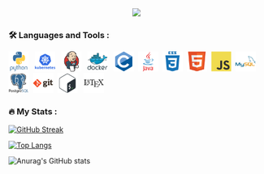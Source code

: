 <div id="header" align="center">
  <img src="https://media.giphy.com/media/wHB67Zkr63UP7RWJsj/giphy.gif" width="100"/>
</div>


### :hammer_and_wrench: Languages and Tools :
<div>
   <img src="https://github.com/devicons/devicon/blob/master/icons/python/python-original-wordmark.svg" alt="python" title="python" width="40" height="40" /> &nbsp;
  <img src="https://github.com/devicons/devicon/blob/master/icons/kubernetes/kubernetes-plain-wordmark.svg" alt="k8s" title="k8s" width="40" height="40" /> &nbsp;
  <img src="https://github.com/devicons/devicon/blob/master/icons/jenkins/jenkins-original.svg" alt="jenkins" title="jenkins" width="40" height="40" /> &nbsp;
  <img src="https://github.com/devicons/devicon/blob/master/icons/docker/docker-original-wordmark.svg"  alt="docker" title="docker" width="40" height="40" /> &nbsp;
  <img src="https://github.com/devicons/devicon/blob/master/icons/c/c-original.svg" title="c" alt="c" width="40" height="40"/>&nbsp;
  <img src="https://github.com/devicons/devicon/blob/master/icons/java/java-original-wordmark.svg" title="Java" alt="Java" width="40" height="40"/>&nbsp;
  <img src="https://github.com/devicons/devicon/blob/master/icons/css3/css3-plain-wordmark.svg"  title="CSS3" alt="CSS" width="40" height="40"/>&nbsp;
  <img src="https://github.com/devicons/devicon/blob/master/icons/html5/html5-original.svg" title="HTML5" alt="HTML" width="40" height="40"/>&nbsp;
  <img src="https://github.com/devicons/devicon/blob/master/icons/javascript/javascript-original.svg" title="JavaScript" alt="JavaScript" width="40" height="40"/>&nbsp;
  <img src="https://github.com/devicons/devicon/blob/master/icons/mysql/mysql-original-wordmark.svg" title="MySQL"  alt="MySQL" width="40" height="40"/>&nbsp;
  <img src="https://github.com/devicons/devicon/blob/master/icons/postgresql/postgresql-original-wordmark.svg" title="PostreSql"  alt="PostreSql" width="40" height="40"/>&nbsp;
  <img src="https://github.com/devicons/devicon/blob/master/icons/git/git-original-wordmark.svg" title="Git" alt="Git" width="40" height="40"/>&nbsp;
  <img src="https://github.com/devicons/devicon/blob/master/icons/bash/bash-original.svg" title="Bash" alt="Bash" width="40" height="40"/>  &nbsp;
  <img src="https://github.com/devicons/devicon/blob/master/icons/latex/latex-original.svg" title="latex" alt="latex" width="40" height="40"/>  &nbsp;
</div>


### :fire: My Stats :


        
[![GitHub Streak](http://github-readme-streak-stats.herokuapp.com?user=bakhilin&theme=dark&background=000000)](https://git.io/streak-stats)

[![Top Langs](https://github-readme-stats.vercel.app/api/top-langs/?username=bakhilin&layout=compact&theme=vision-friendly-dark)](https://github.com/anuraghazra/github-readme-stats)

![Anurag's GitHub stats](https://github-readme-stats.vercel.app/api?username=bakhilin&theme=dark&show_icons=true)    



    

